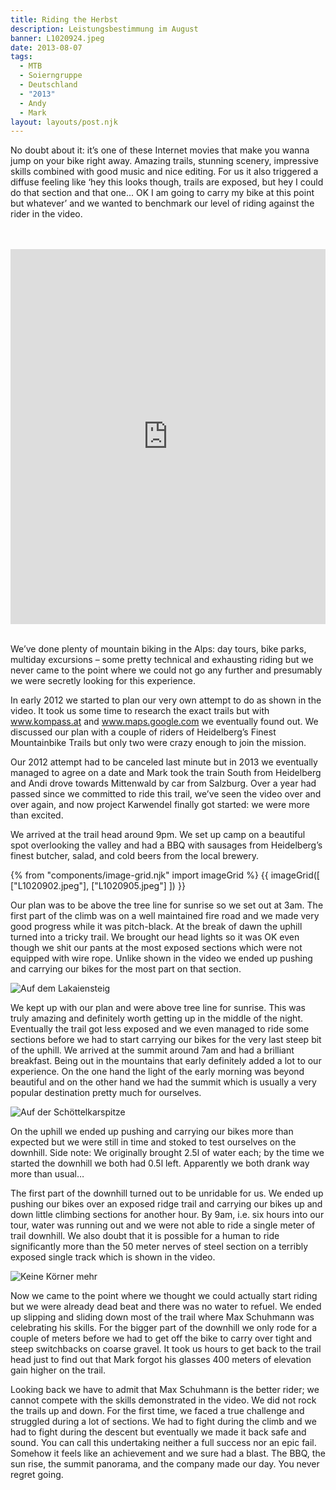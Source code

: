 ```yaml
---
title: Riding the Herbst
description: Leistungsbestimmung im August
banner: L1020924.jpeg
date: 2013-08-07
tags:
  - MTB
  - Soierngruppe
  - Deutschland
  - "2013"
  - Andy
  - Mark
layout: layouts/post.njk
---
```


No doubt about it: it’s one of these Internet movies that make you wanna jump on your bike right away. Amazing trails, stunning scenery, impressive skills combined with good music and nice editing. For us it also triggered a diffuse feeling like ‘hey this looks though, trails are exposed, but hey I could do that section and that one... OK I am going to carry my bike at this point but whatever’ and we wanted to benchmark our level of riding against the rider in the video.

<br>
<br>

<iframe width="100%" height="600px" src="https://www.youtube.com/embed/PqohPTjseiY" title="YouTube video player" frameborder="0" allow="accelerometer; autoplay; clipboard-write; encrypted-media; gyroscope; picture-in-picture; web-share" allowfullscreen></iframe>

<br>
<br>


We’ve done plenty of mountain biking in the Alps: day tours, bike parks, multiday excursions – some pretty technical and exhausting riding but we never came to the point where we could not go any further and presumably we were secretly looking for this experience.

In early 2012 we started to plan our very own attempt to do as shown in the video. It took us some time to research the exact trails but with www.kompass.at and www.maps.google.com we eventually found out. We discussed our plan with a couple of riders of Heidelberg’s Finest Mountainbike Trails but only two were crazy enough to join the mission.


Our 2012 attempt had to be canceled last minute but in 2013 we eventually managed to agree on a date and Mark took the train South from Heidelberg and Andi drove towards Mittenwald by car from Salzburg. Over a year had passed since we committed to ride this trail, we’ve seen the video over and over again, and now project Karwendel finally got started: we were more than excited.


We arrived at the trail head around 9pm. We set up camp on a beautiful spot overlooking the valley and had a BBQ with sausages from Heidelberg’s finest butcher, salad, and cold beers from the local brewery.

{% from "components/image-grid.njk" import imageGrid %}
{{ imageGrid([
 ["L1020902.jpeg"],
 ["L1020905.jpeg"]
]) }}

Our plan was to be above the tree line for sunrise so we set out at 3am. The first part of the climb was on a well maintained fire road and we made very good progress while it was pitch-black. At the break of dawn the uphill turned into a tricky trail. We brought our head lights so it was OK even though we shit our pants at the most exposed sections which were not equipped with wire rope. Unlike shown in the video we ended up pushing and carrying our bikes for the most part on that section.

![Auf dem Lakaiensteig](media/L1020942.jpeg "Auf dem Lakaiensteig")

We kept up with our plan and were above tree line for sunrise. This was truly amazing and definitely worth getting up in the middle of the night. Eventually the trail got less exposed and we even managed to ride some sections before we had to start carrying our bikes for the very last steep bit of the uphill. We arrived at the summit around 7am and had a brilliant breakfast. Being out in the mountains that early definitely added a lot to our experience. On the one hand the light of the early morning was beyond beautiful and on the other hand we had the summit which is usually a very popular destination pretty much for ourselves.

![Auf der Schöttelkarspitze](media/L1020965.jpeg "Auf der Schöttelkarspitze")

On the uphill we ended up pushing and carrying our bikes more than expected but we were still in time and stoked to test ourselves on the downhill. Side note: We originally brought 2.5l of water each; by the time we started the downhill we both had 0.5l left. Apparently we both drank way more than usual…


The first part of the downhill turned out to be unridable for us. We ended up pushing our bikes over an exposed ridge trail and carrying our bikes up and down little climbing sections for another hour. By 9am, i.e. six hours into our tour, water was running out and we were not able to ride a single meter of trail downhill. We also doubt that it is possible for a human to ride significantly more than the 50 meter nerves of steel section on a terribly exposed single track which is shown in the video.

![Keine Körner mehr](media/L1020976.jpeg "Keine Körner mehr")

Now we came to the point where we thought we could actually start riding but we were already dead beat and there was no water to refuel. We ended up slipping and sliding down most of the trail where Max Schuhmann was celebrating his skills. For the bigger part of the downhill we only rode for a couple of meters before we had to get off the bike to carry over tight and steep switchbacks on coarse gravel. It took us hours to get back to the trail head just to find out that Mark forgot his glasses 400 meters of elevation gain higher on the trail.


Looking back we have to admit that Max Schuhmann is the better rider; we cannot compete with the skills demonstrated in the video. We did not rock the trails up and down. For the first time, we faced a true challenge and struggled during a lot of sections. We had to fight during the climb and we had to fight during the descent but eventually we made it back safe and sound. You can call this undertaking neither a full success nor an epic fail. Somehow it feels like an achievement and we sure had a blast. The BBQ, the sun rise, the summit panorama, and the company made our day. You never regret going.
